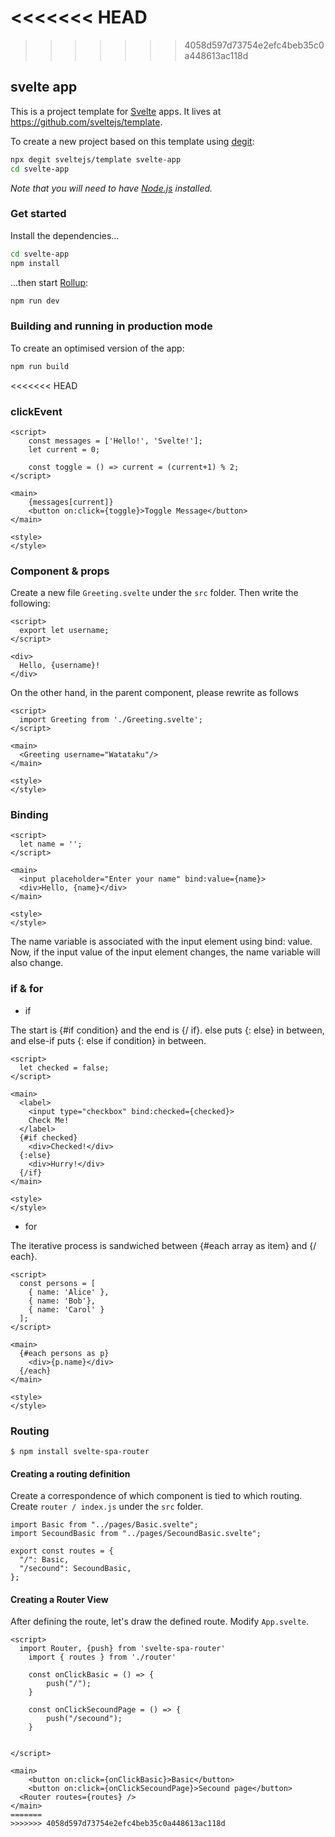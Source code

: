 <<<<<<< HEAD
=======

>>>>>>> 4058d597d73754e2efc4beb35c0a448613ac118d
## svelte app

This is a project template for [Svelte](https://svelte.dev) apps. It lives at https://github.com/sveltejs/template.

To create a new project based on this template using [degit](https://github.com/Rich-Harris/degit):

```bash
npx degit sveltejs/template svelte-app
cd svelte-app
```

_Note that you will need to have [Node.js](https://nodejs.org) installed._

### Get started

Install the dependencies...

```bash
cd svelte-app
npm install
```

...then start [Rollup](https://rollupjs.org):

```bash
npm run dev
```

### Building and running in production mode

To create an optimised version of the app:

```bash
npm run build
```
<<<<<<< HEAD

### clickEvent

```
<script>
	const messages = ['Hello!', 'Svelte!'];
	let current = 0;

	const toggle = () => current = (current+1) % 2;
</script>

<main>
	{messages[current]}
	<button on:click={toggle}>Toggle Message</button>
</main>

<style>
</style>
```

### Component & props

Create a new file `Greeting.svelte` under the `src` folder. Then write the following:

```
<script>
  export let username;
</script>

<div>
  Hello, {username}!
</div>
```

On the other hand, in the parent component, please rewrite as follows

```
<script>
  import Greeting from './Greeting.svelte';
</script>

<main>
  <Greeting username="Watataku"/>
</main>

<style>
</style>
```

### Binding

```
<script>
  let name = '';
</script>

<main>
  <input placeholder="Enter your name" bind:value={name}>
  <div>Hello, {name}</div>
</main>

<style>
</style>
```

The name variable is associated with the input element using bind: value. Now, if the input value of the input element changes, the name variable will also change.

### if & for

- if

The start is {#if condition} and the end is {/ if}. else puts {: else} in between, and else-if puts {: else if condition} in between.

```
<script>
  let checked = false;
</script>

<main>
  <label>
    <input type="checkbox" bind:checked={checked}>
    Check Me!
  </label>
  {#if checked}
    <div>Checked!</div>
  {:else}
    <div>Hurry!</div>
  {/if}
</main>

<style>
</style>
```

- for

The iterative process is sandwiched between {#each array as item} and {/ each}.

```
<script>
  const persons = [
    { name: 'Alice' },
    { name: 'Bob'},
    { name: 'Carol' }
  ];
</script>

<main>
  {#each persons as p}
    <div>{p.name}</div>
  {/each}
</main>

<style>
</style>
```

### Routing

```
$ npm install svelte-spa-router
```

#### Creating a routing definition

Create a correspondence of which component is tied to which routing.
Create `router / index.js` under the `src` folder.

```
import Basic from "../pages/Basic.svelte";
import SecoundBasic from "../pages/SecoundBasic.svelte";

export const routes = {
  "/": Basic,
  "/secound": SecoundBasic,
};
```

#### Creating a Router View

After defining the route, let's draw the defined route.
Modify `App.svelte`.

```
<script>
  import Router, {push} from 'svelte-spa-router'
	import { routes } from './router'

	const onClickBasic = () => {
		push("/");
	}

	const onClickSecoundPage = () => {
		push("/secound");
	}


</script>

<main>
	<button on:click={onClickBasic}>Basic</button>
	<button on:click={onClickSecoundPage}>Secound page</button>
  <Router routes={routes} />
</main>
=======
>>>>>>> 4058d597d73754e2efc4beb35c0a448613ac118d
```

